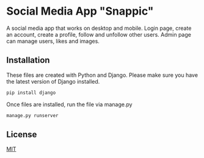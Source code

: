 # Social Media App "Snappic"

A social media app that works on desktop and mobile. Login page, create an account, create a profile, follow and unfollow other users. Admin page can manage users, likes and images.

## Installation

These files are created with Python and Django. Please make sure you have the latest version of Django installed.

```bash
pip install django
```
Once files are installed, run the file via manage.py

```bash
manage.py runserver
```


## License
[MIT](https://choosealicense.com/licenses/mit/)
